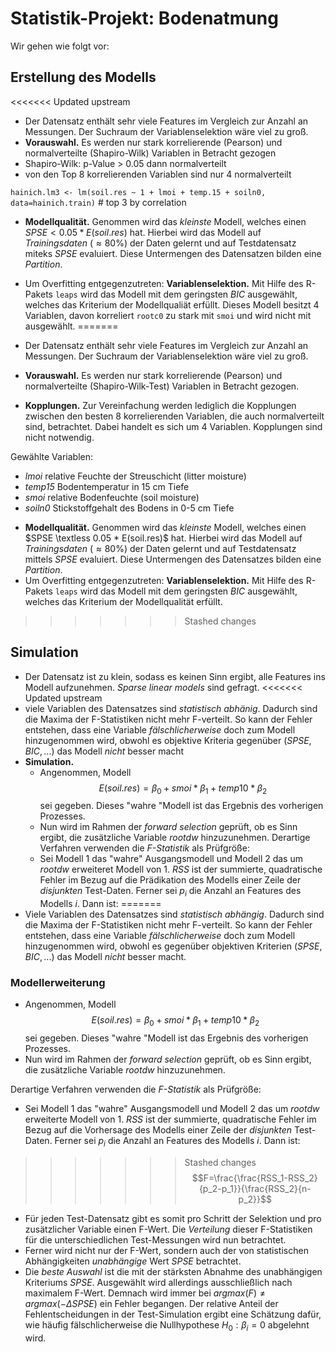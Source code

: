 # Statistik-Projekt: Bodenatmung
Wir gehen wie folgt vor:

## Erstellung des Modells
<<<<<<< Updated upstream
- Der Datensatz enthält sehr viele Features im Vergleich zur Anzahl an Messungen. Der Suchraum der Variablenselektion wäre viel zu groß.
- **Vorauswahl.** Es werden nur stark korrelierende (Pearson) und normalverteilte (Shapiro-Wilk) Variablen in Betracht gezogen
- Shapiro-Wilk: p-Value > 0.05 dann normalverteilt
- von den Top 8 korrelierenden Variablen sind nur 4 normalverteilt

`hainich.lm3 <- lm(soil.res ~ 1 + lmoi + temp.15 + soiln0, data=hainich.train)` # top 3 by correlation 

- **Modellqualität.** Genommen wird das *kleinste* Modell, welches einen $SPSE < 0.05 * E(soil.res)$ hat. Hierbei wird das Modell auf *Trainingsdaten* ($\approx 80\%$) der Daten gelernt und auf Testdatensatz miteks $SPSE$ evaluiert. Diese Untermengen des Datensatzen bilden eine *Partition*.
- Um Overfitting entgegenzutreten: **Variablenselektion.** Mit Hilfe des R-Pakets `leaps` wird das Modell mit dem geringsten $BIC$ ausgewählt, welches das Kriterium der Modellqualiät erfüllt. Dieses Modell besitzt 4 Variablen, davon korreliert `rootc0` zu stark mit `smoi` und wird nicht mit ausgewählt.
=======

- Der Datensatz enthält sehr viele Features im Vergleich zur Anzahl an Messungen. Der Suchraum der Variablenselektion wäre viel zu groß.
- **Vorauswahl.** Es werden nur stark korrelierende (Pearson) und normalverteilte (Shapiro-Wilk-Test) Variablen in Betracht gezogen.
- **Kopplungen.** Zur Vereinfachung werden lediglich die Kopplungen zwischen den besten 8 korrelierenden Variablen, die auch normalverteilt sind, betrachtet. Dabei handelt es sich um 4 Variablen. Kopplungen sind nicht notwendig.

Gewählte Variablen:

- *lmoi* relative Feuchte der Streuschicht (litter moisture)
- *temp15* Bodentemperatur in 15 cm Tiefe
- *smoi* relative Bodenfeuchte (soil moisture)
- *soiln0* Stickstoffgehalt des Bodens in 0-5 cm Tiefe

<!--![Pearson-Korrelation der Variablen](../fig/correlation-pearson.png)-->

<!--![Shapiro-Wilk-Test der Variablen (normalverteilt, wenn p-Value > 0.05)](../fig/normalverteilt-shapiro-p-value.png)-->

<!--- Einflüsse wie z.B. die der *Temperatur* sind nicht linear.-->
<!--**Link-Funktion.** Ins lineare Modell wird z.B. die Transformierte  $log(Temp)$ genommen.-->


<!--![Kopplungen von 4 vorausgewählten Variablen (siehe oben)](../fig/scatterplot-pearson-top8-normalverteilt.png),-->


- **Modellqualität.** Genommen wird das *kleinste* Modell, welches einen $SPSE \textless 0.05 * E(soil.res)$ hat. Hierbei wird das Modell auf *Trainingsdaten* ($\approx 80\%$) der Daten gelernt und auf Testdatensatz mittels $SPSE$ evaluiert. Diese Untermengen des Datensatzes bilden eine *Partition*.
- Um Overfitting entgegenzutreten:
**Variablenselektion.** Mit Hilfe des R-Pakets `leaps` wird das Modell mit dem geringsten $BIC$ ausgewählt, welches das Kriterium der Modellqualität erfüllt.
>>>>>>> Stashed changes

## Simulation

- Der Datensatz ist zu klein, sodass es keinen Sinn ergibt, alle Features ins Modell aufzunehmen. *Sparse linear models* sind gefragt.
<<<<<<< Updated upstream
- viele Variablen des Datensatzes sind *statistisch abhänig*. Dadurch sind die Maxima der F-Statistiken nicht mehr F-verteilt. So kann der Fehler entstehen, dass eine Variable *fälschlicherweise* doch zum Modell hinzugenommen wird, obwohl es objektive Kriteria gegenüber ($SPSE,BIC,...$) das Modell *nicht* besser macht
- **Simulation.**
  - Angenommen, Modell $$E(soil.res) = \beta_0 + smoi * \beta_1+ temp10 * \beta_2$$ sei gegeben. Dieses "wahre "Modell ist das Ergebnis des vorherigen Prozesses.
  - Nun wird im Rahmen der *forward selection* geprüft, ob es Sinn ergibt, die zusätzliche Variable $rootdw$ hinzuzunehmen.
  Derartige Verfahren verwenden die *F-Statistik* als Prüfgröße:
  - Sei Modell 1 das "wahre" Ausgangsmodell und Modell 2 das um $rootdw$ erweiteret Modell von 1. $RSS$ ist der summierte, quadratische Fehler im Bezug auf die Prädikation des Modells einer Zeile der *disjunkten* Test-Daten. Ferner sei $p_i$ die Anzahl an Features des Modells $i$. Dann ist:
=======
- Viele Variablen des Datensatzes sind *statistisch abhängig*. Dadurch sind die Maxima der F-Statistiken nicht mehr F-verteilt. So kann der Fehler entstehen, dass eine Variable *fälschlicherweise* doch zum Modell hinzugenommen wird, obwohl es gegenüber objektiven Kriterien ($SPSE,BIC,...$) das Modell *nicht* besser macht.

### Modellerweiterung

- Angenommen, Modell $$E(soil.res) = \beta_0 + smoi * \beta_1+ temp10 * \beta_2$$ sei gegeben. Dieses "wahre "Modell ist das Ergebnis des vorherigen Prozesses.
- Nun wird im Rahmen der *forward selection* geprüft, ob es Sinn ergibt, die zusätzliche Variable $rootdw$ hinzuzunehmen.

Derartige Verfahren verwenden die *F-Statistik* als Prüfgröße:

- Sei Modell 1 das "wahre" Ausgangsmodell und Modell 2 das um $rootdw$ erweiterte Modell von 1. $RSS$ ist der summierte, quadratische Fehler im Bezug auf die Vorhersage des Modells einer Zeile der *disjunkten* Test-Daten. Ferner sei $p_i$ die Anzahl an Features des Modells $i$. Dann ist:
>>>>>>> Stashed changes
  $$F=\frac{\frac{RSS_1-RSS_2}{p_2-p_1}}{\frac{RSS_2}{n-p_2}}$$
- Für jeden Test-Datensatz gibt es somit pro Schritt der Selektion und pro zusätzlicher Variable einen F-Wert. Die *Verteilung* dieser F-Statistiken für die unterschiedlichen Test-Messungen wird nun betrachtet.
- Ferner wird nicht nur der F-Wert, sondern auch der von statistischen Abhängigkeiten *unabhängige* Wert $SPSE$ betrachtet.
- Die *beste Auswahl* ist die mit der stärksten Abnahme des unabhängigen Kriteriums $SPSE$. Ausgewählt wird allerdings ausschließlich nach maximalem F-Wert. Demnach wird immer bei $argmax(F) \neq argmax(- \Delta SPSE)$ ein Fehler begangen. Der relative Anteil der Fehlentscheidungen in der Test-Simulation ergibt eine Schätzung dafür, wie häufig fälschlicherweise die Nullhypothese $H_0: \beta_i = 0$ abgelehnt wird.

